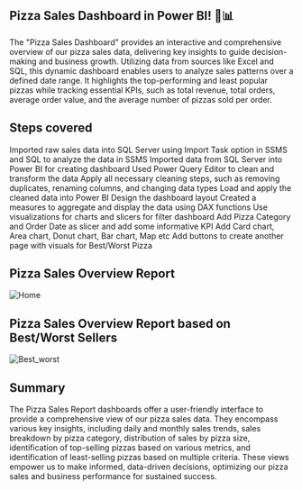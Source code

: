  ## Pizza Sales Dashboard in Power BI! 🍕📊

The "Pizza Sales Dashboard" provides an interactive and comprehensive overview of our pizza sales data, delivering key insights to guide decision-making and business growth. Utilizing data from sources like Excel and SQL, this dynamic dashboard enables users to analyze sales patterns over a defined date range. It highlights the top-performing and least popular pizzas while tracking essential KPIs, such as total revenue, total orders, average order value, and the average number of pizzas sold per order.


## Steps covered

Imported raw sales data into SQL Server using Import Task option in SSMS and SQL to analyze the data in SSMS
Imported data from SQL Server into Power BI for creating dashboard
Used Power Query Editor to clean and transform the data
Apply all necessary cleaning steps, such as removing duplicates, renaming columns, and changing data types
Load and apply the cleaned data into Power BI
Design the dashboard layout
Created a measures to aggregate and display the data using DAX functions
Use visualizations for charts and slicers for filter dashboard
Add Pizza Category and Order Date as slicer and add some informative KPI
Add Card chart, Area chart, Donut chart, Bar chart, Map etc
Add buttons to create another page with visuals for Best/Worst Pizza


## Pizza Sales Overview Report

![Home](https://github.com/user-attachments/assets/ac0fc819-7125-4b4a-822a-d377c8e3335f)

## Pizza Sales Overview Report based on Best/Worst Sellers

![Best_worst](https://github.com/user-attachments/assets/3fd62628-6fa6-4194-97f5-6dce8a879fe4)


## Summary

The Pizza Sales Report dashboards offer a user-friendly interface to provide a comprehensive view of our pizza sales data. They encompass various key insights, including daily and monthly sales trends, sales breakdown by pizza category, distribution of sales by pizza size, identification of top-selling pizzas based on various metrics, and identification of least-selling pizzas based on multiple criteria. These views empower us to make informed, data-driven decisions, optimizing our pizza sales and business performance for sustained success.


